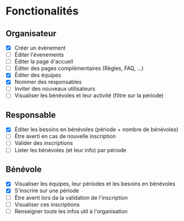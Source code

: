 # Fonctionalités

## Organisateur

- [x] Créer un évènement
- [ ] Éditer l'évenements
- [ ] Éditer la page d'accueil
- [ ] Éditer des pages complémentaires (Règles, FAQ, ...)
- [x] Éditer des équipes
- [x] Nommer des responsables
- [ ] Inviter des nouveaux utilisateurs
- [ ] Visualiser les bénévoles et leur activité (filtre sur la période)

## Responsable

- [x] Éditer les besoins en bénévoles (période + nombre de bénévoles)
- [ ] Être averti en cas de nouvelle inscription
- [ ] Valider des inscriptions
- [ ] Lister les bénévoles (et leur info) par période

## Bénévole

- [x] Visualiser les équipes, leur périodes et les besoins en bénévoles
- [x] S'inscrire sur une période
- [ ] Être averti lors da la validation de l'inscription
- [ ] Visualiser ces inscriptions
- [ ] Renseigner toute les infos util à l'organisation
